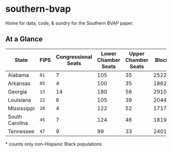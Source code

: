 # southern-bvap
Home for data, code, &amp; sundry for the Southern BVAP paper.

## At a Glance
State | FIPS | Congressional Seats | Lower Chamber Seats | Upper Chamber Seats | Blocks | Block Groups | Population | BPOP* | BVAP*
----- | ---- | ------------------- | ------------------- | ------------------- | ------ | ------------ | ---------- | ----- | -----
Alabama | `01` | 7 | 105 | 35 | 252266 | 3437 | 4779736 | 1244437 | 902278
Arkansas | `05` | 4 | 100 | 35 | 186211 | 2147 | 2915918 | 447102 | 313887
Georgia | `13` | 14 | 180 | 56 | 291086 | 5529 | 9687653 | 2910800 | 2072946
Louisiana | `22` | 6 | 105 | 39 | 204447 | 3461 | 4533372 | 1442420 | 1019582
Mississippi | `28` | 4 | 122 | 52 | 171778 | 2161 | 2967297 | 1093512 | 764250
South Carolina | `45` | 7 | 124 | 46 | 181908 | 3054 | 4625364 | 1279998 | 932892
Tennessee | `47` | 9  | 99 | 33 | 240116 | 4125| 6346105 | 1049391 | 750653

\* counts only non-Hispanic Black populations
